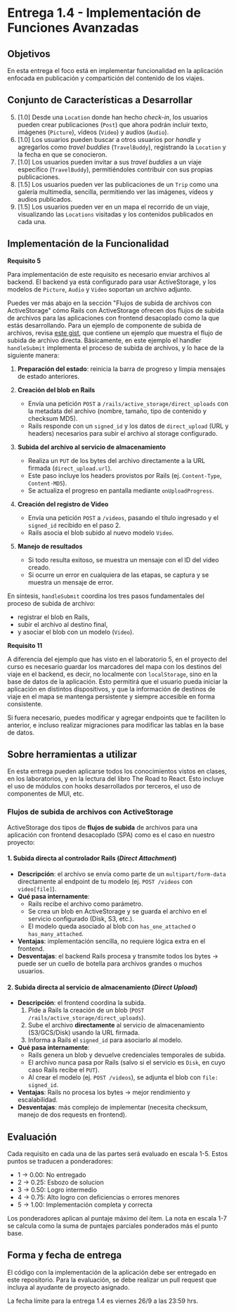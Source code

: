 # Entrega 1.4 - Implementación de Funciones Avanzadas

## Objetivos

En esta entrega el foco está en implementar funcionalidad en la aplicación enfocada en publicación y compartición del contenido de los viajes.

## Conjunto de Características a Desarrollar

5. [1.0] Desde una `Location` donde han hecho *check-in*, los usuarios pueden crear publicaciones (`Post`) que ahora podrán incluir texto, imágenes (`Picture`), vídeos (`Video`) y audios (`Audio`).
7. [1.0] Los usuarios pueden buscar a otros usuarios por *handle* y agregarlos como *travel buddies* (`TravelBuddy`), registrando la `Location` y la fecha en que se conocieron.
8. [1.0] Los usuarios pueden invitar a sus *travel buddies* a un viaje específico (`TravelBuddy`), permitiéndoles contribuir con sus propias publicaciones.
10. [1.5] Los usuarios pueden ver las publicaciones de un `Trip` como una galería multimedia, sencilla, permitiendo ver las imágenes, vídeos y audios publicados.
11. [1.5] Los usuarios pueden ver en un mapa el recorrido de un viaje, visualizando las `Locations` visitadas y los contenidos publicados en cada una.

## Implementación de la Funcionalidad

**Requisito 5**

Para implementación de este requisito es necesario enviar archivos al backend. El backend ya está configurado para usar ActiveStorage, y los modelos de `Picture`, `Audio` y `Video` soportan un archivo adjunto.

Puedes ver más abajo en la sección "Flujos de subida de archivos con ActiveStorage" cómo Rails con ActiveStorage ofrecen dos flujos de subida de archivos para las aplicaciones con frontend desacoplado como la que estás desarrollando. Para un ejemplo de componente de subida de archivos, revisa [este gist](https://gist.github.com/claudio-alvarez/3fa7c6e9271bd95ae2191bd8dd0ddf75), que contiene un ejemplo que muestra el flujo de subida de archivo directa. Básicamente, en este ejemplo el handler `handleSubmit` implementa el proceso de subida de archivos, y lo hace de la siguiente manera:

1. **Preparación del estado**: reinicia la barra de progreso y limpia mensajes de estado anteriores.

2. **Creación del blob en Rails**  
   - Envía una petición `POST` a `/rails/active_storage/direct_uploads` con la metadata del archivo (nombre, tamaño, tipo de contenido y checksum MD5).  
   - Rails responde con un `signed_id` y los datos de `direct_upload` (URL y headers) necesarios para subir el archivo al storage configurado.

3. **Subida del archivo al servicio de almacenamiento**  
   - Realiza un `PUT` de los bytes del archivo directamente a la URL firmada (`direct_upload.url`).  
   - Este paso incluye los headers provistos por Rails (ej. `Content-Type`, `Content-MD5`).  
   - Se actualiza el progreso en pantalla mediante `onUploadProgress`.

4. **Creación del registro de Video**  
   - Envía una petición `POST` a `/videos`, pasando el título ingresado y el `signed_id` recibido en el paso 2.  
   - Rails asocia el blob subido al nuevo modelo `Video`.

5. **Manejo de resultados**  
   - Si todo resulta exitoso, se muestra un mensaje con el ID del video creado.  
   - Si ocurre un error en cualquiera de las etapas, se captura y se muestra un mensaje de error.

En síntesis, `handleSubmit` coordina los tres pasos fundamentales del proceso de subida de archivo:
- registrar el blob en Rails,  
- subir el archivo al destino final,  
- y asociar el blob con un modelo (`Video`).

**Requisito 11**

A diferencia del ejemplo que has visto en el laboratorio 5, en el proyecto del curso es necesario guardar los marcadores del mapa con los destinos del viaje en el backend, es decir, no localmente con `localStorage`, sino en la base de datos de la aplicación. Esto permitirá que el usuario pueda iniciar la aplicación en distintos dispositivos, y que la información de destinos de viaje en el mapa se mantenga persistente y siempre accesible en forma consistente.

Si fuera necesario, puedes modificar y agregar endpoints que te faciliten lo anterior, e incluso realizar migraciones para modificar las tablas en la base de datos.

## Sobre herramientas a utilizar

En esta entrega pueden aplicarse todos los conocimientos vistos en clases, en los laboratorios, y en la lectura del libro The Road to React. Esto incluye el uso de módulos con hooks desarrollados por terceros, el uso de componentes de MUI, etc.

### Flujos de subida de archivos con ActiveStorage

ActiveStorage dos tipos de **flujos de subida** de archivos para una aplicación con frontend desacoplado (SPA) como es el caso en nuestro proyecto:

#### 1. Subida directa al controlador Rails (*Direct Attachment*)
- **Descripción**: el archivo se envía como parte de un `multipart/form-data` directamente al endpoint de tu modelo (ej. `POST /videos` con `video[file]`).
- **Qué pasa internamente**:  
  - Rails recibe el archivo como parámetro.  
  - Se crea un blob en ActiveStorage y se guarda el archivo en el servicio configurado (Disk, S3, etc.).  
  - El modelo queda asociado al blob con `has_one_attached` o `has_many_attached`.
- **Ventajas**: implementación sencilla, no requiere lógica extra en el frontend.  
- **Desventajas**: el backend Rails procesa y transmite todos los bytes → puede ser un cuello de botella para archivos grandes o muchos usuarios.

#### 2. Subida directa al servicio de almacenamiento (*Direct Upload*)
- **Descripción**: el frontend coordina la subida.  
  1. Pide a Rails la creación de un blob (`POST /rails/active_storage/direct_uploads`).  
  2. Sube el archivo **directamente** al servicio de almacenamiento (S3/GCS/Disk) usando la URL firmada.  
  3. Informa a Rails el `signed_id` para asociarlo al modelo.
- **Qué pasa internamente**:  
  - Rails genera un blob y devuelve credenciales temporales de subida.  
  - El archivo nunca pasa por Rails (salvo si el servicio es `Disk`, en cuyo caso Rails recibe el `PUT`).  
  - Al crear el modelo (ej. `POST /videos`), se adjunta el blob con `file: signed_id`.
- **Ventajas**: Rails no procesa los bytes → mejor rendimiento y escalabilidad.  
- **Desventajas**: más complejo de implementar (necesita checksum, manejo de dos requests en frontend).

## Evaluación

Cada requisito en cada una de las partes será evaluado en escala 1-5. Estos puntos se traducen a ponderadores:

* 1 -> 0.00: No entregado
* 2 -> 0.25: Esbozo de solucion
* 3 -> 0.50: Logro intermedio
* 4 -> 0.75: Alto logro con deficiencias o errores menores
* 5 -> 1.00: Implementación completa y correcta

Los ponderadores aplican al puntaje máximo del ítem. La nota en escala 1-7 se calcula como la suma de puntajes parciales ponderados más el punto base.

## Forma y fecha de entrega

El código con la implementación de la aplicación debe ser entregado en este repositorio. Para la evaluación, se debe realizar un pull request que incluya al ayudante de proyecto asignado.

La fecha límite para la entrega 1.4 es viernes 26/9 a las 23:59 hrs.